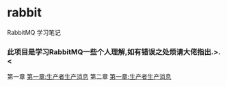 # rabbit
RabbitMQ 学习笔记
### 此项目是学习RabbitMQ一些个人理解,如有错误之处烦请大佬指出.>.<
第一章 <a href="https://github.com/vitalists/rabbit/blob/master/src/main/java/com/example/rabbit/chapter1/note/chapter1.md" title="标题">第一章:生产者生产消息</a>
第二章 <a href="https://github.com/vitalists/rabbit/blob/master/src/main/java/com/example/rabbit/chapter1/note/chapter1.md" title="标题">第一章:生产者生产消息</a>
